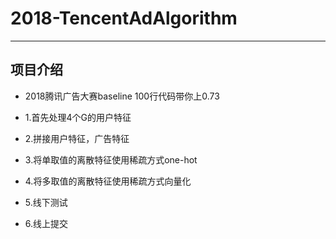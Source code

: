 # 2018-TencentAdAlgorithm
--------------
## 项目介绍
- 2018腾讯广告大赛baseline 100行代码带你上0.73

- 1.首先处理4个G的用户特征
- 2.拼接用户特征，广告特征
- 3.将单取值的离散特征使用稀疏方式one-hot
- 4.将多取值的离散特征使用稀疏方式向量化
- 5.线下测试
- 6.线上提交
